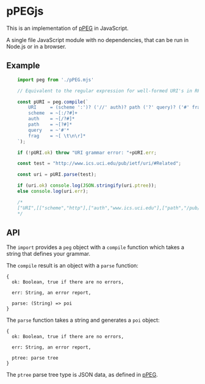 # pPEGjs

This is an implementation of [pPEG] in JavaScript.

A single file JavaScript module with no dependencies, that can be run in Node.js or in a browser.

##  Example

``` js
    import peg from './pPEG.mjs'

    // Equivalent to the regular expression for well-formed URI's in RFC 3986.

    const pURI = peg.compile(`
        URI     = (scheme ':')? ('//' auth)? path ('?' query)? ('#' frag)?
        scheme  = ~[:/?#]+
        auth    = ~[/?#]*
        path    = ~[?#]*
        query   = ~'#'*
        frag    = ~[ \t\n\r]*
    `);

    if (!pURI.ok) throw "URI grammar error: "+pURI.err;

    const test = "http://www.ics.uci.edu/pub/ietf/uri/#Related";

    const uri = pURI.parse(test);

    if (uri.ok) console.log(JSON.stringify(uri.ptree));
    else console.log(uri.err);

    /*
    ["URI",[["scheme","http"],["auth","www.ics.uci.edu"],["path","/pub/ietf/uri/"],["frag","Related"]]]
    */
```

##  API

The `import` provides a `peg` object with a `compile` function which takes a string that defines your grammar.

The `compile` result is an object with a `parse` function:

    {
      ok: Boolean, true if there are no errors,

      err: String, an error report,

      parse: (String) => poi
    }

The `parse` function takes a string and generates a `poi` object:

    {
      ok: Boolean, true if there are no errors,

      err: String, an error report,

      ptree: parse tree
    }

The `ptree` parse tree type is JSON data, as defined in [pPEG].



[pPEG]: https://github.com/pcanz/pPEG
